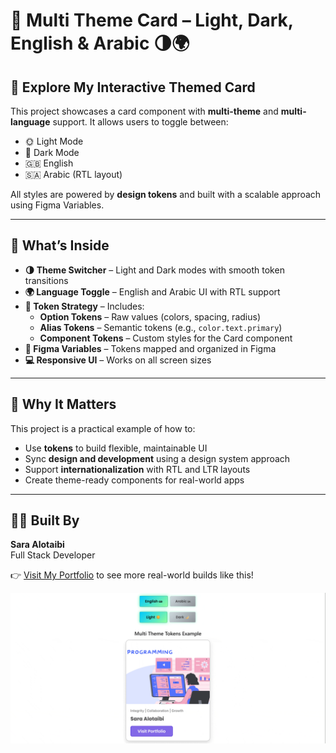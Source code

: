 # 🎨 Multi Theme Card – Light, Dark, English & Arabic 🌗🌍

## 👋 Explore My Interactive Themed Card

This project showcases a card component with **multi-theme** and **multi-language** support. It allows users to toggle between:

- 🌞 Light Mode
- 🌙 Dark Mode
- 🇬🇧 English
- 🇸🇦 Arabic (RTL layout)

All styles are powered by **design tokens** and built with a scalable approach using Figma Variables.

---

## 🧩 What’s Inside

- **🌗 Theme Switcher** – Light and Dark modes with smooth token transitions  
- **🌍 Language Toggle** – English and Arabic UI with RTL support  
- **🎯 Token Strategy** – Includes:
  - **Option Tokens** – Raw values (colors, spacing, radius)
  - **Alias Tokens** – Semantic tokens (e.g., `color.text.primary`)
  - **Component Tokens** – Custom styles for the Card component  
- **📐 Figma Variables** – Tokens mapped and organized in Figma  
- **💻 Responsive UI** – Works on all screen sizes

---

## 🚀 Why It Matters

This project is a practical example of how to:

- Use **tokens** to build flexible, maintainable UI  
- Sync **design and development** using a design system approach  
- Support **internationalization** with RTL and LTR layouts  
- Create theme-ready components for real-world apps  

---

## 👩‍💻 Built By

**Sara Alotaibi**  
Full Stack Developer

👉 [Visit My Portfolio](https://saraaydh.netlify.app/) to see more real-world builds like this!

![Multi Theme Card Preview](./imgs/card.gif)

